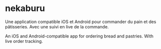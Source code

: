 # nekaburu
Une application compatible iOS et Android pour commander du pain et des pâtisseries. Avec une suivi en live de la commande.

An iOS and Android-compatible app for ordering bread and pastries. With live order tracking.
